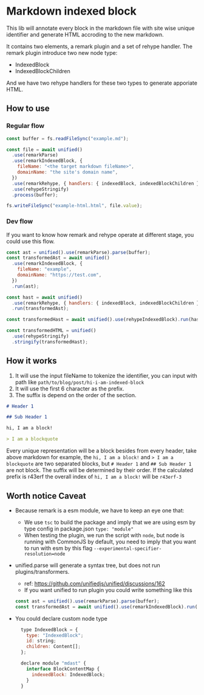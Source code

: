 # Markdown indexed block

This lib will annotate every block in the markdown file with site wise unique identifier and generate HTML accroding to the new markdown.

It contains two elements, a remark plugin and a set of rehype handler. The remark plugin introduce two new node type:

- IndexedBlock
- IndexedBlockChildren

And we have two rehype handlers for these two types to generate apporiate HTML.

## How to use

### Regular flow

```js
const buffer = fs.readFileSync("example.md");

const file = await unified()
  .use(remarkParse)
  .use(remarkIndexedBlock, {
    fileName: "<the target markdown fileName>",
    domainName: "the site's domain name",
  })
  .use(remarkRehype, { handlers: { indexedBlock, indexedBlockChildren } })
  .use(rehypeStringify)
  .process(buffer);

fs.writeFileSync("example-html.html", file.value);
```

### Dev flow

If you want to know how remark and rehype operate at different stage, you could use this flow.

```js
const ast = unified().use(remarkParse).parse(buffer);
const transformedAst = await unified()
  .use(remarkIndexedBlock, {
    fileName: "example",
    domainName: "https://test.com",
  })
  .run(ast);

const hast = await unified()
  .use(remarkRehype, { handlers: { indexedBlock, indexedBlockChildren } })
  .run(transformedAst);

const transformedHast = await unified().use(rehypeIndexedBlock).run(hast);

const transformedHTML = unified()
  .use(rehypeStringify)
  .stringify(transformedHast);
```

## How it works

1. It will use the input fileName to tokenize the identifier, you can input with path like `path/to/blog/post/hi-i-am-indexed-block`
2. It will use the first 6 character as the prefix.
3. The suffix is depend on the order of the section.

```md
# Header 1

## Sub Header 1

hi, I am a block!

> I am a blockquote
```

Every unique representation will be a block besides from every header, take above markdown for example, the `hi, I am a block!` and `> I am a blockquote` are two separated blocks, but `# Header 1` and `## Sub Header 1` are not block. The suffix will be determined by their order. If the calculated prefix is r43erf the overall index of `hi, I am a block!` will be `r43erf-3`

## Worth notice Caveat

- Because remark is a esm module, we have to keep an eye one that:
  - We use `tsc` to build the package and imply that we are using esm by type config in package.json `type: "module"`
  - When testing the plugin, we run the script with `node`, but node is running with CommonJS by default, you need to imply that you want to run with esm by this flag `--experimental-specifier-resolution=node`
- unified.parse will generate a syntax tree, but does not run plugins/transformers.
  - ref: https://github.com/unifiedjs/unified/discussions/162
  - If you want unified to run plugin you could write something like this
  ```js
  const ast = unified().use(remarkParse).parse(buffer);
  const transformedAst = await unified().use(remarkIndexedBlock).run(ast);
  ```
- You could declare custom node type

  ```js
    type IndexedBlock = {
      type: "IndexedBlock";
      id: string;
      children: Content[];
    };

    declare module "mdast" {
      interface BlockContentMap {
        indexedBlock: IndexedBlock;
      }
    }
  ```
